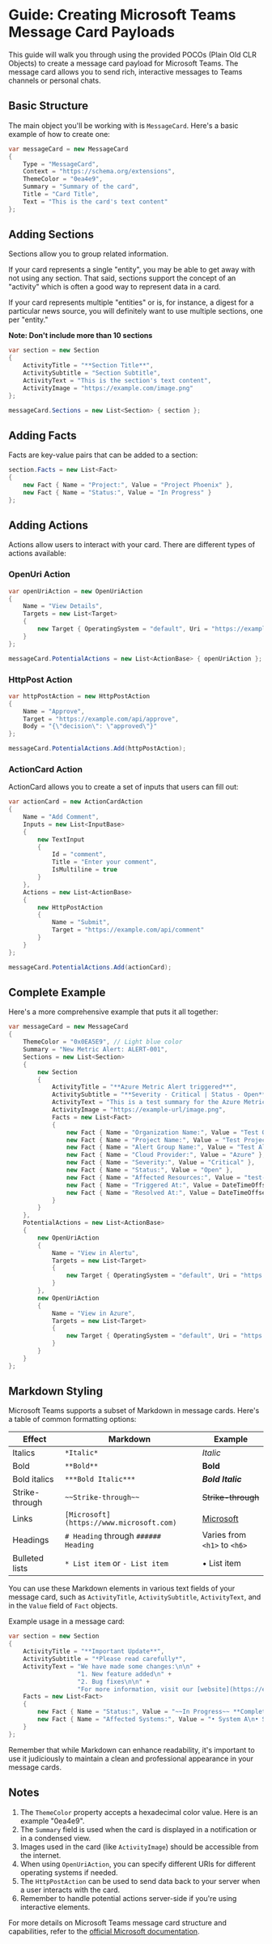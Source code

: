 # Guide: Creating Microsoft Teams Message Card Payloads

This guide will walk you through using the provided POCOs (Plain Old CLR Objects) to create a message card payload for Microsoft Teams. The message card allows you to send rich, interactive messages to Teams channels or personal chats.

## Basic Structure

The main object you'll be working with is `MessageCard`. Here's a basic example of how to create one:

```csharp
var messageCard = new MessageCard
{
    Type = "MessageCard",
    Context = "https://schema.org/extensions",
    ThemeColor = "0ea4e9",
    Summary = "Summary of the card",
    Title = "Card Title",
    Text = "This is the card's text content"
};
```

## Adding Sections

Sections allow you to group related information.

If your card represents a single "entity", you may be able to get away with not using any section. That said, sections support the concept of an "activity" which is often a good way to represent data in a card.

If your card represents multiple "entities" or is, for instance, a digest for a particular news source, you will definitely want to use multiple sections, one per "entity."

**Note: Don't include more than 10 sections**

```csharp
var section = new Section
{
    ActivityTitle = "**Section Title**",
    ActivitySubtitle = "Section Subtitle",
    ActivityText = "This is the section's text content",
    ActivityImage = "https://example.com/image.png"
};

messageCard.Sections = new List<Section> { section };
```

## Adding Facts

Facts are key-value pairs that can be added to a section:

```csharp
section.Facts = new List<Fact>
{
    new Fact { Name = "Project:", Value = "Project Phoenix" },
    new Fact { Name = "Status:", Value = "In Progress" }
};
```

## Adding Actions

Actions allow users to interact with your card. There are different types of actions available:

### OpenUri Action

```csharp
var openUriAction = new OpenUriAction
{
    Name = "View Details",
    Targets = new List<Target>
    {
        new Target { OperatingSystem = "default", Uri = "https://example.com/details" }
    }
};

messageCard.PotentialActions = new List<ActionBase> { openUriAction };
```

### HttpPost Action

```csharp
var httpPostAction = new HttpPostAction
{
    Name = "Approve",
    Target = "https://example.com/api/approve",
    Body = "{\"decision\": \"approved\"}"
};

messageCard.PotentialActions.Add(httpPostAction);
```

### ActionCard Action

ActionCard allows you to create a set of inputs that users can fill out:

```csharp
var actionCard = new ActionCardAction
{
    Name = "Add Comment",
    Inputs = new List<InputBase>
    {
        new TextInput
        {
            Id = "comment",
            Title = "Enter your comment",
            IsMultiline = true
        }
    },
    Actions = new List<ActionBase>
    {
        new HttpPostAction
        {
            Name = "Submit",
            Target = "https://example.com/api/comment"
        }
    }
};

messageCard.PotentialActions.Add(actionCard);
```

## Complete Example

Here's a more comprehensive example that puts it all together:

```csharp
var messageCard = new MessageCard
{
    ThemeColor = "0x0EA5E9", // Light blue color
    Summary = "New Metric Alert: ALERT-001",
    Sections = new List<Section>
    {
        new Section
        {
            ActivityTitle = "**Azure Metric Alert triggered**",
            ActivitySubtitle = "**Severity - Critical | Status - Open**",
            ActivityText = "This is a test summary for the Azure Metric Alert",
            ActivityImage = "https://example-url/image.png",
            Facts = new List<Fact>
            {
                new Fact { Name = "Organization Name:", Value = "Test Organization" },
                new Fact { Name = "Project Name:", Value = "Test Project" },
                new Fact { Name = "Alert Group Name:", Value = "Test Alert Group" },
                new Fact { Name = "Cloud Provider:", Value = "Azure" },
                new Fact { Name = "Severity:", Value = "Critical" },
                new Fact { Name = "Status:", Value = "Open" },
                new Fact { Name = "Affected Resources:", Value = "test-redis, test-postgreSQL" },
                new Fact { Name = "Triggered At:", Value = DateTimeOffset.UtcNow.ToString("f") },
                new Fact { Name = "Resolved At:", Value = DateTimeOffset.UtcNow.ToString("f") }
            }
        }
    },
    PotentialActions = new List<ActionBase>
    {
        new OpenUriAction
        {
            Name = "View in Alertu",
            Targets = new List<Target>
            {
                new Target { OperatingSystem = "default", Uri = "https://alertu.io" }
            }
        },
        new OpenUriAction
        {
            Name = "View in Azure",
            Targets = new List<Target>
            {
                new Target { OperatingSystem = "default", Uri = "https://portal.azure.com" }
            }
        }
    }
};
```

## Markdown Styling

Microsoft Teams supports a subset of Markdown in message cards. Here's a table of common formatting options:

| Effect | Markdown | Example |
|--------|----------|---------|
| Italics | `*Italic*` | *Italic* |
| Bold | `**Bold**` | **Bold** |
| Bold italics | `***Bold Italic***` | ***Bold Italic*** |
| Strike-through | `~~Strike-through~~` | ~~Strike-through~~ |
| Links | `[Microsoft](https://www.microsoft.com)` | [Microsoft](https://www.microsoft.com) |
| Headings | `# Heading` through `###### Heading` | Varies from `<h1>` to `<h6>` |
| Bulleted lists | `* List item` or `- List item` | • List item |

You can use these Markdown elements in various text fields of your message card, such as `ActivityTitle`, `ActivitySubtitle`, `ActivityText`, and in the `Value` field of `Fact` objects.

Example usage in a message card:

```csharp
var section = new Section
{
    ActivityTitle = "**Important Update**",
    ActivitySubtitle = "*Please read carefully*",
    ActivityText = "We have made some changes:\n\n" +
                   "1. New feature added\n" +
                   "2. Bug fixes\n\n" +
                   "For more information, visit our [website](https://example.com).",
    Facts = new List<Fact>
    {
        new Fact { Name = "Status:", Value = "~~In Progress~~ **Completed**" },
        new Fact { Name = "Affected Systems:", Value = "• System A\n• System B" }
    }
};
```

Remember that while Markdown can enhance readability, it's important to use it judiciously to maintain a clean and professional appearance in your message cards.

## Notes

1. The `ThemeColor` property accepts a hexadecimal color value. Here is an example "0ea4e9".
2. The `Summary` field is used when the card is displayed in a notification or in a condensed view.
3. Images used in the card (like `ActivityImage`) should be accessible from the internet.
4. When using `OpenUriAction`, you can specify different URIs for different operating systems if needed.
5. The `HttpPostAction` can be used to send data back to your server when a user interacts with the card.
6. Remember to handle potential actions server-side if you're using interactive elements.

For more details on Microsoft Teams message card structure and capabilities, refer to the [official Microsoft documentation](https://learn.microsoft.com/en-us/outlook/actionable-messages/message-card-reference).